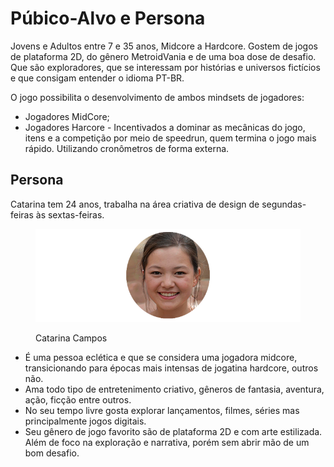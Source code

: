 # Púbico-Alvo e Persona

Jovens e Adultos entre 7 e 35 anos, Midcore a Hardcore. Gostem de jogos de plataforma 2D, do gênero MetroidVania e de uma boa dose de desafio. Que são exploradores, que se interessam por histórias e universos fictícios e que consigam entender o idioma PT-BR.

O jogo possibilita o desenvolvimento de ambos mindsets de jogadores:

* Jogadores MidCore;
* Jogadores Harcore - Incentivados a dominar as mecânicas do jogo, itens e a competição por meio de speedrun, quem termina o jogo mais rápido. Utilizando cronômetros de forma externa.

## Persona

Catarina tem 24 anos, trabalha na área criativa de design de segundas-feiras às sextas-feiras.

<figure><img src="../.gitbook/assets/Captura de tela 2023-04-25 115405.png" alt=""><figcaption><p>Catarina Campos</p></figcaption></figure>

* É uma pessoa eclética e que se considera uma jogadora midcore, transicionando para épocas mais intensas de jogatina hardcore, outros não.
* Ama todo tipo de entretenimento criativo, gêneros de fantasia, aventura, ação, ficção entre outros.
* No seu tempo livre gosta explorar lançamentos, filmes, séries mas principalmente jogos digitais.
* Seu gênero de jogo favorito são de plataforma 2D e com arte estilizada. Além de foco na exploração e narrativa, porém sem abrir mão de um bom desafio.
